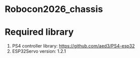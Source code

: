# Robocon2026_chassis

# Required library
1. PS4 controller library: https://github.com/aed3/PS4-esp32
2. ESP32Servo version: 1.2.1
